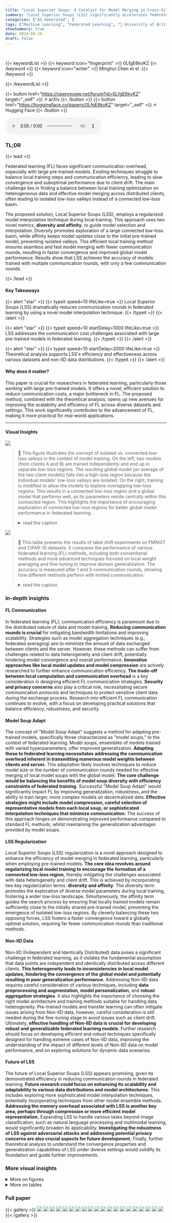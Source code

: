 ```yaml
---
title: "Local Superior Soups: A Catalyst for Model Merging in Cross-Silo Federated Learning"
summary: "Local Superior Soups (LSS) significantly accelerates federated learning by efficiently merging pre-trained models, drastically cutting communication rounds without sacrificing accuracy."
categories: ["AI Generated", ]
tags: ["Machine Learning", "Federated Learning", "🏢 University of British Columbia",]
showSummary: true
date: 2024-09-26
draft: false
---
```


<br>

{{< keywordList >}}
{{< keyword icon="fingerprint" >}} 0LfgE6kvKZ {{< /keyword >}}
{{< keyword icon="writer" >}} Minghui Chen et el. {{< /keyword >}}
 
{{< /keywordList >}}

{{< button href="https://openreview.net/forum?id=0LfgE6kvKZ" target="_self" >}}
↗ arXiv
{{< /button >}}
{{< button href="https://huggingface.co/papers/0LfgE6kvKZ" target="_self" >}}
↗ Hugging Face
{{< /button >}}



<audio controls>
    <source src="https://ai-paper-reviewer.com/0LfgE6kvKZ/podcast.wav" type="audio/wav">
    Your browser does not support the audio element.
</audio>


### TL;DR


{{< lead >}}

Federated learning (FL) faces significant communication overhead, especially with large pre-trained models.  Existing techniques struggle to balance local training steps and communication efficiency, leading to slow convergence and suboptimal performance due to client drift.  The main challenge lies in finding a balance between local training optimization on heterogeneous data and effective model merging across distributed clients, often leading to isolated low-loss valleys instead of a connected low-loss basin. 

The proposed solution, Local Superior Soups (LSS), employs a regularized model interpolation technique during local training. This approach uses two novel metrics, **diversity and affinity**, to guide model selection and interpolation. Diversity promotes exploration of a large connected low-loss basin, while affinity keeps model updates close to the initial pre-trained model, preventing isolated valleys. This efficient local training method ensures seamless and fast model merging with fewer communication rounds, resulting in faster convergence and improved global model performance.  Results show that LSS achieves the accuracy of models trained with multiple communication rounds, with only a few communication rounds. 

{{< /lead >}}


#### Key Takeaways

{{< alert "star" >}}
{{< typeit speed=10 lifeLike=true >}} Local Superior Soups (LSS) dramatically reduces communication rounds in federated learning by using a novel model interpolation technique. {{< /typeit >}}
{{< /alert >}}

{{< alert "star" >}}
{{< typeit speed=10 startDelay=1000 lifeLike=true >}} LSS addresses the communication cost challenges associated with large pre-trained models in federated learning. {{< /typeit >}}
{{< /alert >}}

{{< alert "star" >}}
{{< typeit speed=10 startDelay=2000 lifeLike=true >}} Theoretical analysis supports LSS's efficiency and effectiveness across various datasets and non-IID data distributions. {{< /typeit >}}
{{< /alert >}}

#### Why does it matter?
This paper is crucial for researchers in federated learning, particularly those working with large pre-trained models.  It offers a novel, efficient solution to reduce communication costs, a major bottleneck in FL. The proposed method, combined with the theoretical analysis, opens up new avenues for improving the scalability and efficiency of FL across diverse datasets and settings. This work significantly contributes to the advancement of FL, making it more practical for real-world applications. 

------
#### Visual Insights



![](https://ai-paper-reviewer.com/0LfgE6kvKZ/figures_1_1.jpg)

> 🔼 This figure illustrates the concept of isolated vs. connected low-loss valleys in the context of model training.  On the left, two models (from clients A and B) are trained independently and end up in separate low-loss regions. The resulting global model (an average of the two client models) falls into a high-loss region because the individual models' low-loss valleys are isolated. On the right, training is modified to allow the models to explore overlapping low-loss regions. This results in a connected low-loss region and a global model that performs well, as its parameters reside centrally within this connected region. This highlights the importance of encouraging exploration of connected low-loss regions for better global model performance in federated learning.
> <details>
> <summary>read the caption</summary>
> Figure 1: Illustration on isolated (left) and connected low-loss valley with larger regions in dark red (right).
> </details>





![](https://ai-paper-reviewer.com/0LfgE6kvKZ/tables_6_1.jpg)

> 🔼 This table presents the results of label shift experiments on FMNIST and CIFAR-10 datasets.  It compares the performance of various federated learning (FL) methods, including both conventional methods and more advanced techniques focused on local weight averaging and fine-tuning to improve domain generalization.  The accuracy is measured after 1 and 3 communication rounds, showing how different methods perform with limited communication.
> <details>
> <summary>read the caption</summary>
> Table 1: Label shift test accuracy after R = 1 and R = 3 communication rounds. We primarily compared two categories of methods: conventional FL methods and state-of-the-art local weight averaging-based fine-tuning methods that enhance domain generalization.
> </details>





### In-depth insights


#### FL Communication
In federated learning (FL), communication efficiency is paramount due to the distributed nature of data and model training.  **Reducing communication rounds is crucial** for mitigating bandwidth limitations and improving scalability.  Strategies such as model aggregation techniques (e.g., federated averaging) aim to minimize the amount of data exchanged between clients and the server.  However, these methods can suffer from challenges related to data heterogeneity and client drift, potentially hindering model convergence and overall performance.  **Innovative approaches like local model updates and model compression** are actively researched to further enhance communication efficiency.  **The trade-off between local computation and communication overhead** is a key consideration in designing efficient FL communication strategies.  **Security and privacy concerns** also play a critical role, necessitating secure communication protocols and techniques to protect sensitive client data during the exchange process.  Research into efficient FL communication continues to evolve, with a focus on developing practical solutions that balance efficiency, robustness, and security.

#### Model Soup Adapt
The concept of "Model Soup Adapt" suggests a method for adapting pre-trained models, specifically those characterized as "model soups," to the context of federated learning.  Model soups, ensembles of models trained with varied hyperparameters, offer improved generalization. **Adapting these to federated learning necessitates addressing the communication overhead inherent in transmitting numerous model weights between clients and server.**  This adaptation likely involves techniques to reduce model size or the number of communication rounds needed for effective merging of local model soups with the global model.  **The core challenge would be balancing the benefits of model soup diversity with efficiency constraints of federated training.**  Successful "Model Soup Adapt" would significantly impact FL by improving generalization, robustness, and the ability to train larger, more complex models on decentralized data.  **Effective strategies might include model compression, careful selection of representative models from each local soup, or sophisticated interpolation techniques that minimize communication.**  The success of this approach hinges on demonstrating improved performance compared to standard FL methods, whilst maintaining the generalization advantages provided by model soups.

#### LSS Regularization
Local Superior Soups (LSS) regularization is a novel approach designed to enhance the efficiency of model merging in federated learning, particularly when employing pre-trained models.  **The core idea revolves around regularizing local model training to encourage the formation of a connected low-loss region**, thereby mitigating the challenges associated with data heterogeneity and client drift.  This is achieved by incorporating two key regularization terms: **diversity and affinity**. The diversity term promotes the exploration of diverse model parameters during local training, fostering a wider low-loss landscape. Simultaneously, the affinity term guides the search process by ensuring that locally trained models remain sufficiently close to the initially shared pre-trained model, preventing the emergence of isolated low-loss regions.  By cleverly balancing these two opposing forces, LSS fosters a faster convergence toward a globally optimal solution, requiring far fewer communication rounds than traditional methods.

#### Non-IID Data
Non-IID (Independent and Identically Distributed) data poses a significant challenge in federated learning, as it violates the fundamental assumption that data points are independent and identically distributed across different clients. **This heterogeneity leads to inconsistencies in local model updates, hindering the convergence of the global model and potentially resulting in poor generalization performance.**  Addressing Non-IID data requires careful consideration of various techniques, including **data preprocessing and augmentation**, **model personalization**, and **robust aggregation strategies**.  It also highlights the importance of choosing the right model architecture and training methods suitable for handling data heterogeneity.  Pre-trained models and transfer learning can often mitigate issues arising from Non-IID data, however, careful consideration is still needed during the fine-tuning stage to avoid issues such as client drift. Ultimately, **effective handling of Non-IID data is crucial for developing robust and generalizable federated learning models**.  Further research should focus on developing efficient and robust techniques specifically designed for handling extreme cases of Non-IID data, improving the understanding of the impact of different levels of Non-IID data on model performance, and on exploring solutions for dynamic data scenarios.

#### Future of LSS
The future of Local Superior Soups (LSS) appears promising, given its demonstrated efficiency in reducing communication rounds in federated learning.  **Future research could focus on enhancing its scalability and adaptability to various data distributions and model architectures.** This includes exploring more sophisticated model interpolation techniques, potentially incorporating techniques from other model ensemble methods.  **Addressing the memory overhead associated with LSS is another key area, perhaps through compression or more efficient model representation.** Expanding LSS to handle various tasks beyond image classification, such as natural language processing and multimodal learning, would significantly broaden its applicability. **Investigating the robustness of LSS against adversarial attacks and addressing potential privacy concerns are also crucial aspects for future development.** Finally, further theoretical analysis to understand the convergence properties and generalization capabilities of LSS under diverse settings would solidify its foundation and guide further improvements.


### More visual insights

<details>
<summary>More on figures
</summary>


![](https://ai-paper-reviewer.com/0LfgE6kvKZ/figures_1_2.jpg)

> 🔼 This figure illustrates the concepts of diversity and affinity regularization used in the Local Superior Soups (LSS) method.  The left panel shows how high diversity among models (larger pairwise distances) leads to a larger covered low-loss region, meaning fewer models are needed to span the region. Conversely, low diversity (models clustered together) results in a smaller covered region. The right panel shows how high affinity (models closer to the initial model) leads to larger overlapping regions between low-loss areas of different clients, while low affinity (models far from the initial model) results in smaller overlapping regions.  These visualizations explain how the diversity and affinity metrics guide the model selection and interpolation process within LSS to efficiently explore connected low-loss regions during local training.
> <details>
> <summary>read the caption</summary>
> Figure 2: Illustration on diversity (left) and affinity (right) regularization.
> </details>



![](https://ai-paper-reviewer.com/0LfgE6kvKZ/figures_7_1.jpg)

> 🔼 This figure compares the convergence speed of the proposed Local Superior Soups (LSS) method and the standard FedAvg method. The plots show the training accuracy over communication rounds for both methods on CIFAR-10 and Digit-5 datasets, with separate plots for early and late phases of training.  LSS consistently reaches high accuracy within a small number of communication rounds (6-8), significantly outperforming FedAvg, which requires hundreds of rounds to converge.
> <details>
> <summary>read the caption</summary>
> Figure 3: Convergence comparison of our proposed LSS with FedAvg. LSS achieves high accuracy much earlier (around 6 to 8 rounds) than FedAvg, which takes hundreds of communication rounds.
> </details>



![](https://ai-paper-reviewer.com/0LfgE6kvKZ/figures_7_2.jpg)

> 🔼 This figure compares the convergence speed of the proposed Local Superior Soups (LSS) method and the standard Federated Averaging (FedAvg) method.  The plots show the accuracy achieved over communication rounds for both methods on four different datasets, namely CIFAR-10 early phase, CIFAR-10 late phase, Digit-5 early phase, and Digit-5 late phase.  The results clearly demonstrate that LSS achieves significantly higher accuracy in a substantially smaller number of communication rounds compared to FedAvg, showcasing the efficiency of the proposed method.
> <details>
> <summary>read the caption</summary>
> Figure 3: Convergence comparison of our proposed LSS with FedAvg. LSS achieves high accuracy much earlier (around 6 to 8 rounds) than FedAvg, which takes hundreds of communication rounds.
> </details>



![](https://ai-paper-reviewer.com/0LfgE6kvKZ/figures_8_1.jpg)

> 🔼 This figure shows the ablation study on the affinity and diversity terms in the proposed LSS method. The left subplot (a) shows the effect of varying the affinity coefficient while keeping the diversity coefficient fixed at 0 and 3. The right subplot (b) shows the effect of varying the diversity coefficient while keeping the affinity coefficient fixed at 0 and 3. The results demonstrate the importance of both terms in achieving optimal performance and also highlight the complementary nature of affinity and diversity.
> <details>
> <summary>read the caption</summary>
> Figure 5: Ablation on the affinity & diversity.
> </details>



![](https://ai-paper-reviewer.com/0LfgE6kvKZ/figures_8_2.jpg)

> 🔼 This figure presents the results of ablation studies conducted to investigate the impact of the number of averaged models on various performance metrics. The figure displays three subplots: (a) shows the after-aggregation global performance, (b) shows the before-aggregation global performance, and (c) shows the before-aggregation worst performance. Each subplot illustrates how the performance metric changes as the number of averaged models increases from 2 to 5. This analysis helps understand the optimal number of models for balancing communication efficiency and performance variance in federated learning.
> <details>
> <summary>read the caption</summary>
> Figure 6: Ablation studies on the impact of the number of averaged models on communication efficiency and performance variance. We evaluated the influence of varied model quantities on global and averaged local model performance, as well as generalization on the worst client.
> </details>



![](https://ai-paper-reviewer.com/0LfgE6kvKZ/figures_17_1.jpg)

> 🔼 This figure illustrates the differences between three model aggregation methods: Model Ensemble, Model Soups, and Superior Soups.  Model Ensemble shows multiple individual models, implying that many models are independently trained and then combined. Model Soups depicts a large pot with numerous ingredients, representing the training of many models, where the final model is obtained from averaging the weights of many models. Superior Soups refines this further by showing a selection of 'Curated Ingredients', indicating that only a subset of carefully selected models are averaged, leading to a single, final model.  This highlights the efficiency gain of Superior Soups, which avoids the redundancy of training many less effective models.
> <details>
> <summary>read the caption</summary>
> Figure 7: Comparison on model ensemble, model soups, and superior soups.
> </details>



![](https://ai-paper-reviewer.com/0LfgE6kvKZ/figures_20_1.jpg)

> 🔼 This figure compares the performance of FedAvg and LSS on a multilingual instruction tuning task using the Llama2-7b language model.  The y-axis represents performance (%), and the x-axis shows different methods and numbers of communication rounds (R=1 and R=3). The results demonstrate that LSS consistently outperforms FedAvg, achieving higher scores with fewer communication rounds, suggesting its effectiveness in federated learning for LLMs.
> <details>
> <summary>read the caption</summary>
> Figure 8: FedAya Evaluation Comparison with FedAvg and LSS. Our method, LSS, when applied to large language models for instruction tuning, achieves higher scores than the common FedAvg. This suggests that LSS is a promising approach for improving performance and convergence in federated learning settings for large language models, in addition to its success in image classification. Exploring the use of our method in a diverse set of complex LLM tasks is an interesting direction for future research.
> </details>



![](https://ai-paper-reviewer.com/0LfgE6kvKZ/figures_21_1.jpg)

> 🔼 This figure compares the convergence speed of the proposed Local Superior Soups (LSS) method and the standard Federated Averaging (FedAvg) method on four different scenarios: CIFAR-10 early phase, CIFAR-10 late phase, Digit-5 early phase, and Digit-5 late phase.  The x-axis represents the number of communication rounds, and the y-axis represents the accuracy.  The plots demonstrate that LSS achieves significantly higher accuracy with far fewer communication rounds than FedAvg. This highlights the efficiency of LSS in reducing communication overhead during federated learning.
> <details>
> <summary>read the caption</summary>
> Figure 3: Convergence comparison of our proposed LSS with FedAvg. LSS achieves high accuracy much earlier (around 6 to 8 rounds) than FedAvg, which takes hundreds of communication rounds.
> </details>



</details>




<details>
<summary>More on tables
</summary>


![](https://ai-paper-reviewer.com/0LfgE6kvKZ/tables_6_2.jpg)
> 🔼 This table presents the results of experiments conducted to evaluate the performance of Local Superior Soups (LSS) and other federated learning methods under feature shift conditions.  The accuracy of different algorithms is compared on two datasets (Digit-5 and DomainNet) after 1 and 3 communication rounds.  The results show that LSS consistently achieves higher accuracy than other methods, highlighting its effectiveness in handling feature shift in federated learning.
> <details>
> <summary>read the caption</summary>
> Table 2: Feature shift test accuracy after R = 1 and R = 3 communication rounds. LSS consistently outperforms other methods on both datasets across under feature shift settings.
> </details>

![](https://ai-paper-reviewer.com/0LfgE6kvKZ/tables_13_1.jpg)
> 🔼 This table presents the test accuracy results for various federated learning methods under label shift conditions.  The accuracy is measured after 1 and 3 communication rounds.  The methods are categorized into conventional FL methods and advanced methods using local weight averaging and fine-tuning for improved domain generalization.  The results show how different methods perform under limited communication rounds in a challenging non-IID data scenario.
> <details>
> <summary>read the caption</summary>
> Table 1: Label shift test accuracy after R = 1 and R = 3 communication rounds. We primarily compared two categories of methods: conventional FL methods and state-of-the-art local weight averaging-based fine-tuning methods that enhance domain generalization.
> </details>

![](https://ai-paper-reviewer.com/0LfgE6kvKZ/tables_19_1.jpg)
> 🔼 This table presents the results of experiments using the FedAvg algorithm with varying numbers of local training steps (τ) on the CIFAR-10 dataset under a label shift scenario. The test accuracy is reported after a single round of communication (R=1) for five clients. The results show how changing the number of local training steps affects the model's performance in this setting.  It demonstrates that arbitrarily increasing local steps may not always lead to improved performance.
> <details>
> <summary>read the caption</summary>
> Table 4: FedAvg with different local steps: Label shift test accuracy after R = 1 communication rounds (CIFAR-10 with 5 Clients).
> </details>

![](https://ai-paper-reviewer.com/0LfgE6kvKZ/tables_19_2.jpg)
> 🔼 This table compares the computational overhead (in Giga MACs) and memory usage for different federated learning methods, including FedAvg, SWA, Soups, and LSS.  It shows that while LSS has higher computational costs per epoch and round than FedAvg and SWA, its training time per round is significantly less than Soups due to its more efficient model selection and training process. The memory usage is also shown.
> <details>
> <summary>read the caption</summary>
> Table 5: Computational and memory costs of different types of method (ResNet-18).
> </details>

![](https://ai-paper-reviewer.com/0LfgE6kvKZ/tables_19_3.jpg)
> 🔼 This table presents the results of an experiment designed to evaluate the robustness of the trained models to noise perturbation.  It shows the performance degradation (drop in accuracy) of models trained using FedAvg and the proposed LSS method when different levels of noise are added to the test set. Lower values indicate better robustness.  The experiment uses the CIFAR-10 dataset with two different Dirichlet distributions (α=1.0 and α=0.1) to simulate different levels of label shift.
> <details>
> <summary>read the caption</summary>
> Table 6: Smoothness of the trained model. Evaluated trained model performance drop on a testset with added l∞ norm random noise. CIFAR-10 dataset Dirichlet distribution a = 1.0 and a = 0.1: Label shift test accuracy after R = 1
> </details>

![](https://ai-paper-reviewer.com/0LfgE6kvKZ/tables_20_1.jpg)
> 🔼 This table presents the Hessian eigenvalue, a metric used to quantify the flatness of the loss landscape, for different methods. Lower values indicate flatter minima, generally associated with better generalization. The table compares FedAvg to Local Superior Soups (LSS) with varying numbers of averaged models (M).
> <details>
> <summary>read the caption</summary>
> Table 7: Loss landscape flatness quantification with Hessian eigenvalue.
> </details>

![](https://ai-paper-reviewer.com/0LfgE6kvKZ/tables_20_2.jpg)
> 🔼 This table presents the results of experiments conducted to evaluate the performance of the proposed LSS method and the baseline FedAvg method under different numbers of clients (5 and 50) in a label shift scenario. The accuracy of both methods is measured after 1 and 3 communication rounds. The results demonstrate that LSS consistently outperforms FedAvg across different client numbers and communication rounds, highlighting its efficiency and effectiveness in handling the complexities of federated learning with a larger number of clients.
> <details>
> <summary>read the caption</summary>
> Table 8: Different client numbers (5 Clients and 50 Clients): Label shift test accuracy after R = 1 and R = 3 communication rounds.
> </details>

![](https://ai-paper-reviewer.com/0LfgE6kvKZ/tables_20_3.jpg)
> 🔼 This table presents the results of experiments conducted to evaluate the performance of Local Superior Soups (LSS) and other baseline methods under feature shift conditions.  The accuracy of models is compared after 1 and 3 communication rounds on two datasets, Digit-5 and DomainNet.  The results demonstrate that LSS consistently outperforms all other methods across both datasets and communication round settings, highlighting its effectiveness in handling feature shift in federated learning.
> <details>
> <summary>read the caption</summary>
> Table 2: Feature shift test accuracy after R = 1 and R = 3 communication rounds. LSS consistently outperforms other methods on both datasets across under feature shift settings.
> </details>

![](https://ai-paper-reviewer.com/0LfgE6kvKZ/tables_21_1.jpg)
> 🔼 This table presents the results of experiments conducted to evaluate the performance of FedAvg and the proposed LSS method under different levels of data heterogeneity. The experiments were performed on the CIFAR-10 dataset with two different Dirichlet distribution parameters (α = 1.0 and α = 0.1), representing different levels of Non-IID data. The table shows the test accuracy achieved by each method after 1 and 3 communication rounds.  The results demonstrate the effectiveness of LSS in achieving higher accuracy compared to FedAvg, especially in scenarios with higher data heterogeneity (α = 0.1).
> <details>
> <summary>read the caption</summary>
> Table 10: Different Non-IID level (Dirichlet distribution α = 1.0 and α = 0.1): Label shift test accuracy after R = 1 and R = 3 communication rounds.
> </details>

![](https://ai-paper-reviewer.com/0LfgE6kvKZ/tables_21_2.jpg)
> 🔼 This table compares the performance of FedAvg and LSS on CIFAR-10 dataset under label shift with two different model initializations: pre-trained and random. The results show that LSS outperforms FedAvg in both cases, achieving higher accuracy after 1 and 3 communication rounds.  However, the performance gap is more significant when using pre-trained initialization.
> <details>
> <summary>read the caption</summary>
> Table 11: Different model initialization (Pre-trained v.s. Random): Label shift test accuracy after R = 1 and R = 3 communication rounds. Result: It shows that our method still maintains a significant advantage with random initialization, but it does not achieve the near-optimal performance seen with pre-trained initialization.
> </details>

</details>




### Full paper

{{< gallery >}}
<img src="https://ai-paper-reviewer.com/0LfgE6kvKZ/1.png" class="grid-w50 md:grid-w33 xl:grid-w25" />
<img src="https://ai-paper-reviewer.com/0LfgE6kvKZ/2.png" class="grid-w50 md:grid-w33 xl:grid-w25" />
<img src="https://ai-paper-reviewer.com/0LfgE6kvKZ/3.png" class="grid-w50 md:grid-w33 xl:grid-w25" />
<img src="https://ai-paper-reviewer.com/0LfgE6kvKZ/4.png" class="grid-w50 md:grid-w33 xl:grid-w25" />
<img src="https://ai-paper-reviewer.com/0LfgE6kvKZ/5.png" class="grid-w50 md:grid-w33 xl:grid-w25" />
<img src="https://ai-paper-reviewer.com/0LfgE6kvKZ/6.png" class="grid-w50 md:grid-w33 xl:grid-w25" />
<img src="https://ai-paper-reviewer.com/0LfgE6kvKZ/7.png" class="grid-w50 md:grid-w33 xl:grid-w25" />
<img src="https://ai-paper-reviewer.com/0LfgE6kvKZ/8.png" class="grid-w50 md:grid-w33 xl:grid-w25" />
<img src="https://ai-paper-reviewer.com/0LfgE6kvKZ/9.png" class="grid-w50 md:grid-w33 xl:grid-w25" />
<img src="https://ai-paper-reviewer.com/0LfgE6kvKZ/10.png" class="grid-w50 md:grid-w33 xl:grid-w25" />
<img src="https://ai-paper-reviewer.com/0LfgE6kvKZ/11.png" class="grid-w50 md:grid-w33 xl:grid-w25" />
<img src="https://ai-paper-reviewer.com/0LfgE6kvKZ/12.png" class="grid-w50 md:grid-w33 xl:grid-w25" />
<img src="https://ai-paper-reviewer.com/0LfgE6kvKZ/13.png" class="grid-w50 md:grid-w33 xl:grid-w25" />
<img src="https://ai-paper-reviewer.com/0LfgE6kvKZ/14.png" class="grid-w50 md:grid-w33 xl:grid-w25" />
<img src="https://ai-paper-reviewer.com/0LfgE6kvKZ/15.png" class="grid-w50 md:grid-w33 xl:grid-w25" />
<img src="https://ai-paper-reviewer.com/0LfgE6kvKZ/16.png" class="grid-w50 md:grid-w33 xl:grid-w25" />
<img src="https://ai-paper-reviewer.com/0LfgE6kvKZ/17.png" class="grid-w50 md:grid-w33 xl:grid-w25" />
<img src="https://ai-paper-reviewer.com/0LfgE6kvKZ/18.png" class="grid-w50 md:grid-w33 xl:grid-w25" />
<img src="https://ai-paper-reviewer.com/0LfgE6kvKZ/19.png" class="grid-w50 md:grid-w33 xl:grid-w25" />
<img src="https://ai-paper-reviewer.com/0LfgE6kvKZ/20.png" class="grid-w50 md:grid-w33 xl:grid-w25" />
{{< /gallery >}}